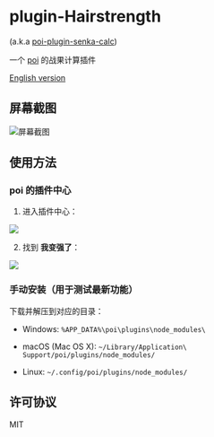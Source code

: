 # plugin-Hairstrength

(a.k.a [poi-plugin-senka-calc](https://www.npmjs.com/package/poi-plugin-senka-calc))

一个 [poi](https://github.com/poooi/poi) 的战果计算插件

[English version](/README.md)

## 屏幕截图

![屏幕截图](https://github.com/ruiii/poi-wiki-plugins-image/blob/master/Hairstrength.zh-CN.png)

## 使用方法

### poi 的插件中心

1. 进入插件中心：

![](https://github.com/ruiii/poi-wiki-plugins-image/blob/master/from-poi-plugins-center-1.zh-CN.png)

2. 找到 **我变强了**：

![](https://github.com/ruiii/poi-wiki-plugins-image/blob/master/from-poi-plugins-center-2.zh-CN.png)

### 手动安装（用于测试最新功能）

下载并解压到对应的目录：

* Windows: `%APP_DATA%\poi\plugins\node_modules\`

* macOS (Mac OS X): `~/Library/Application\ Support/poi/plugins/node_modules/`

* Linux: `~/.config/poi/plugins/node_modules/`

## 许可协议

MIT
